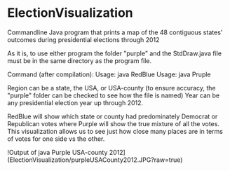 # ElectionVisualization
Commandline Java program that prints a map of the 48 contiguous states' outcomes during presidential elections through 2012

As it is, to use either program the folder "purple" and the StdDraw.java file must be in the same directory as the program file.

Command (after compilation):
Usage: java RedBlue <region> <year> 
Usage: java Pruple <region> <year>

Region can be a state, the USA, or USA-county (to ensure accuracy, the "purple" folder can be checked to see how the file is named)
Year can be any presidential election year up through 2012.

RedBlue will show which state or county had predominately Democrat or Republican votes where Purple will show the true mixture of all the votes. This visualization allows us to see just how close many places are in terms of votes for one side vs the other.  

!Output of java Purple USA-county 2012](ElectionVisualization/purpleUSACounty2012.JPG?raw=true)
